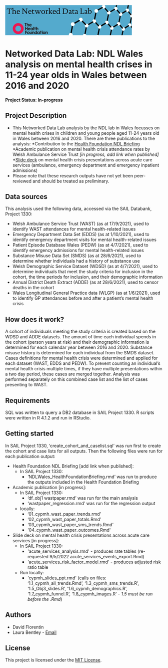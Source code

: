 <img src="ndlbanner.png" width="405" height="96">

# Networked Data Lab: NDL Wales analysis on mental health crises in 11-24 year olds in Wales between 2016 and 2020

#### Project Status: In-progress

## Project Description

- This Networked Data Lab analysis by the NDL lab in Wales focusses on mental health crises in children and young people aged 11-24 years old in Wales between 2016 and 2020. There are three publications to the analysis:
  *Contribution to the [Health Foundation NDL Briefing](https://www.health.org.uk/publications/reports/improving-children-and-young-peoples-mental-health-services) 
  *Academic publication on mental health crisis attendance rates by Welsh Ambulance Service Trust *[in progress, add link when published]*
  *[Slide deck](https://github.com/HFAnalyticsLab/NDL_CYPMH_Wales/blob/main/Report/2022PHWNDLMentalHealth_final.pdf) on mental health crisis presentations across acute care services (ambulance, emergency department and emergency inpatient admissions) 
- Please note that these research outputs have not yet been peer-reviewed and should be treated as preliminary.

## Data sources

This analysis used the following data, accessed via the SAIL Databank, Project 1330:

- Welsh Ambulance Service Trust (WAST) (as at 17/9/2021), used to identify WAST attendances for mental health-related issues
- Emergency Department Data Set (EDDS) (as at 1/10/2021), used to identify emergency department visits for mental health-related issues
- Patient Episode Database Wales (PEDW) (as at 4/7/2021), used to identify emergency admissions for mental health-related issues
- Substance Misuse Data Set (SMDS) (as at 28/6/2021), used to determine whether individuals had a history of substance use
- Welsh Demographic Service Dataset (WDSD) (as at 4/7/2021), used to determine individuals that meet the study criteria for inclusion in the cohort, the time periods for inclusion, and their demographic information
- Annual District Death Extract (ADDE) (as at 28/6/2021), used to censor deaths in the cohort
- Wales Longitudinal General Practice data (WLGP) (as at 1/6/2021), used to identify GP attendances before and after a patient’s mental health crisis


## How does it work?
A cohort of individuals meeting the study criteria is created based on the WDSD and ADDE datasets. The amount of time each individual spends in the cohort (person years at risk) and their demographic information is determined for each calendar year between 2016 and 2020. Substance misuse history is determined for each individual from the SMDS dataset.
Cases definitions for mental health crisis were determined and applied for each dataset (WAST, EDDS and PEDW). To prevent counting an individual’s mental health crisis multiple times, if they have multiple presentations within a two day period, these cases are merged together. Analysis was performed separately on this combined case list and the list of cases presenting to WAST. 


## Requirements

SQL was written to query a DB2 database in SAIL Project 1330. R scripts were written in R 4.1.2 and run in RStudio.

## Getting started

In SAIL Project 1330, ‘create_cohort_and_caselist.sql’ was run first to create the cohort and case lists for all outputs.
Then the following files were run for each publication output:
- Health Foundation NDL Briefing [add link when published]:
  * In SAIL Project 1330:
    * ‘NDLWales_HealthFoundationBriefing.rmd’ was run to produce the outputs included in the Health Foundation Briefing 
- Academic publication [in progress]:
  * In SAIL Project 1330:
    * ‘df_obj1 wastpaper.rmd’ was run for the main analysis
    * ‘wastpaper_regression.rmd’ was run for the regression output
  * locally:
    * ‘01_cypmh_wast_paper_trends.rmd’
    * ‘02_cypmh_wast_paper_totals.Rmd’
    * ‘03_cypmh_wast_paper_sms_trends.Rmd’
    * '04_cypmh_wast_paper_outcomes.Rmd'
- Slide deck on mental health crisis presentations across acute care services [in progress]:
  * In SAIL Project 1330:
    * 'acute_services_analysis.rmd' - produces rate tables (re-requested 9/5/2022 acute_services_events_export.Rmd)
    * 'acute_services_risk_factor_model.rmd' - produces adjusted risk ratio table
  * Run locally:
    * 'cypmh_slides_ppt.rmd' (calls on files: ‘1.1_cypmh_all_trends.Rmd’, ‘1.3_cypmh_sms_trends.R’, ‘1.5_Obj3_slides.R’, ‘1.6_cypmh_demographics.R’, ‘1.7_cypmh_funnel.R’, ‘1.8_cypmh_images.R’ - *1.5 must be run before the .Rmd*)


## Authors

- David Florentin 
- Laura Bentley - [Email](laura.bentley@wales.nhs.uk)

## License

This project is licensed under the [MIT License](https://opensource.org/licenses/MIT).
